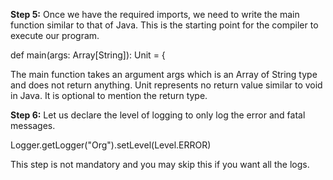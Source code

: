 **Step 5:** Once we have the required imports, we need to write the main function similar to that of Java. This is the starting point for the compiler to execute our program. 

def main(args: Array[String]): Unit = {

The main function takes an argument args which is an Array of String type and does not return anything. Unit represents no return value similar to void in Java. It is optional to mention the return type.

 

**Step 6:** Let us declare the level of logging to only log the error and fatal messages.

Logger.getLogger("Org").setLevel(Level.ERROR)

This step is not mandatory and you may skip this if you want all the logs.